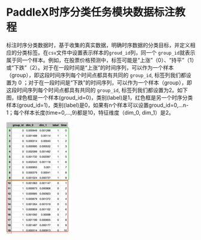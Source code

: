 # PaddleX时序分类任务模块数据标注教程

标注时序分类数据时，基于收集的真实数据，明确时序数据的分类目标，并定义相应的分类标签。在`csv`文件中设置表示样本的`groud_id`列，同一个 `group_id`就表示属于同一个样本。例如，在股票价格预测中，标签可能是“上涨”（0）、“持平”（1）或“下跌”（2）。对于在一段时间是“上涨”的时间序列，可以作为一个样本（group），即这段时间序列每个时间点都具有共同的 `group_id`, 标签列我们都设置为 0 ；对于在一段时间是“下跌”的时间序列，可以作为一个样本（group），即这段时间序列每个时间点都具有共同的 `group_id`, 标签列我们都设置为2。如下图，绿色框是一个样本(groud_id=0)，类别(label)是1，红色框是另一个时序分类样本(groud_id=1)，类别(label)是0，如果有n个样本可以设置groud_id=0,...n-1；每个样本长度(time=0,...,9)都是10，特征维度（dim_0, dim_1）是2。

![alt text](/tmp/images/data_prepare/time_series/02.png)